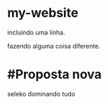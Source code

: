 # my-website

incluindo uma linha.


fazendo alguma coisa diferente.

# #Proposta nova
 seleko dominando tudo
